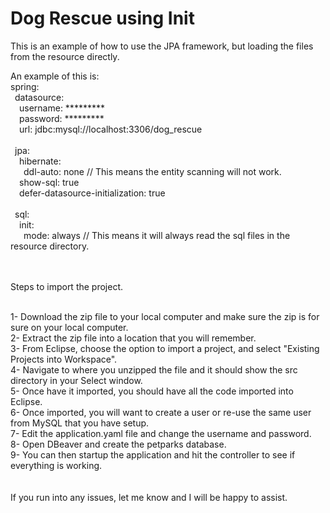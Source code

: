 # Dog Rescue using Init
This is an example of how to use the JPA framework, but loading the files from the resource directly.
<br/>

An example of this is:
</br>
spring:<br/>
  &ensp;datasource:<br/>
    &ensp;&ensp;username: *********<br/>
    &ensp;&ensp;password: *********<br/>
    &ensp;&ensp;url: jdbc:mysql://localhost:3306/dog_rescue<br/>
    <br/>
  &ensp;jpa:<br/>
    &ensp;&ensp;hibernate:<br/>
      &ensp;&ensp;&ensp;ddl-auto: none // This means the entity scanning will not work.<br/>
    &ensp;&ensp;show-sql: true<br/>
    &ensp;&ensp;defer-datasource-initialization: true<br/>
    <br/>
  &ensp;sql:<br/>
    &ensp;&ensp;init:<br/>
      &ensp;&ensp;&ensp;mode: always // This means it will always read the sql files in the resource directory.<br/>

<br /><br />
Steps to import the project.<br /><br />

1- Download the zip file to your local computer and make sure the zip is for sure on your local computer.<br />
2- Extract the zip file into a location that you will remember.<br />
3- From Eclipse, choose the option to import a project, and select "Existing Projects into Workspace".<br />
4- Navigate to where you unzipped the file and it should show the src directory in your Select window.<br />
5- Once have it imported, you should have all the code imported into Eclipse.<br />
6- Once imported, you will want to create a user or re-use the same user from MySQL that you have setup.<br />
7- Edit the application.yaml file and change the username and password.<br />
8- Open DBeaver and create the petparks database.<br />
9- You can then startup the application and hit the controller to see if everything is working.<br />
<br /><br />
If you run into any issues, let me know and I will be happy to assist.
